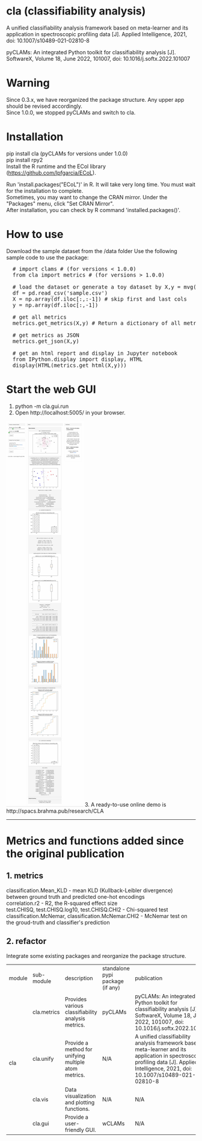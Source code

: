 # cla (classifiability analysis)

A unified classifiability analysis framework based on meta-learner and its application in spectroscopic profiling data [J]. Applied Intelligence, 2021, doi: 10.1007/s10489-021-02810-8

pyCLAMs: An integrated Python toolkit for classifiability analysis [J]. SoftwareX, Volume 18, June 2022, 101007, doi: 10.1016/j.softx.2022.101007 

# Warning

Since 0.3.x, we have reorganized the package structure. Any upper app should be revised accordingly.  
Since 1.0.0, we stopped pyCLAMs and switch to cla.  

# Installation 

pip install cla (pyCLAMs for versions under 1.0.0)  
pip install rpy2  
Install the R runtime and the ECol library (https://github.com/lpfgarcia/ECoL).  

  Run 'install.packages("ECoL")' in R. It will take very long time. You must wait for the installation to complete.     
  Sometimes, you may want to change the CRAN mirror. Under the "Packages" menu, click "Set CRAN Mirror".    
  After installation, you can check by R command 'installed.packages()'. 

# How to use 

Download the sample dataset from the /data folder
Use the following sample code to use the package:

<pre>
  # import clams # (for versions < 1.0.0)  
  from cla import metrics # (for versions > 1.0.0)  

  # load the dataset or generate a toy dataset by X,y = mvg(md = 2)
  df = pd.read_csv('sample.csv')
  X = np.array(df.iloc[:,:-1]) # skip first and last cols
  y = np.array(df.iloc[:,-1])

  # get all metrics
  metrics.get_metrics(X,y) # Return a dictionary of all metrics

  # get metrics as JSON
  metrics.get_json(X,y)

  # get an html report and display in Jupyter notebook
  from IPython.display import display, HTML
  display(HTML(metrics.get_html(X,y)))
</pre>

# Start the web GUI  

  1. python -m cla.gui.run
  2. Open http://localhost:5005/ in your browser. 
  <img src="wCLAMs.jpg">
  3. A ready-to-use online demo is http://spacs.brahma.pub/research/CLA

<br/>
<hr/>


# Metrics and functions added since the original publication

## 1. metrics

  classification.Mean_KLD - mean KLD (Kullback-Leibler divergence) between ground truth and predicted one-hot encodings  
  correlation.r2 - R2, the R-squared effect size  
  test.CHISQ, test.CHISQ.log10, test.CHISQ.CHI2 - Chi-squared test  
  classification.McNemar, classification.McNemar.CHI2 - McNemar test on the groud-truth and classifier's prediction     

## 2. refactor

  Integrate some existing packages and reorganize the package structure.   

  <table>
      <tbody>
          <tr>
              <td>module</td>
              <td>sub-module</td>
              <td>description</td>
              <td>standalone pypi package (if any)</td>
              <td>publication</td>
          </tr>
          <tr>
              <td rowspan=4>cla</td>
              <td>cla.metrics</td>
              <td>Provides various classifiability analysis metrics.</td>
              <td>pyCLAMs</td>
              <td>pyCLAMs: An integrated Python toolkit for classifiability analysis [J]. SoftwareX, Volume 18, June 2022, 101007, doi: 10.1016/j.softx.2022.101007 </td>
          </tr>
          <tr>
              <td>cla.unify</td>
              <td>Provide a method for unifying multiple atom metrics.</td>
              <td>N/A</td>
              <td>A unified classifiability analysis framework based on meta-learner and its application in spectroscopic profiling data [J]. Applied Intelligence, 2021, doi: 10.1007/s10489-021-02810-8</td>
          </tr>
          <tr>
              <td>cla.vis</td>
              <td>Data visualization and plotting functions.</td>
              <td>N/A</td>
              <td>N/A</td>
          </tr> 
          <tr>
              <td>cla.gui</td>
              <td>Provide a user-friendly GUI.</td>
              <td>wCLAMs</td>
              <td>N/A</td>
          </tr>        
      </tbody>
  </table>
